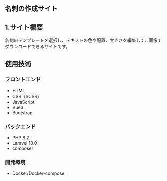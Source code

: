 ## 名刺の作成サイト

## 1.サイト概要
名刺のテンプレートを選択し、テキストの色や配置、大きさを編集して、画像でダウンロードできるサイトです。

## 使用技術
### フロントエンド
- HTML
- CSS（SCSS）
- JavaScript
- Vue3
- Bootstrap
### バックエンド
- PHP 8.2
- Laravel 10.0
- composer
### 開発環境
- Docker/Docker-compose
